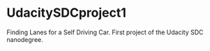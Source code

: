 # UdacitySDCproject1
Finding Lanes for a Self Driving Car. First project of the Udacity SDC nanodegree.
